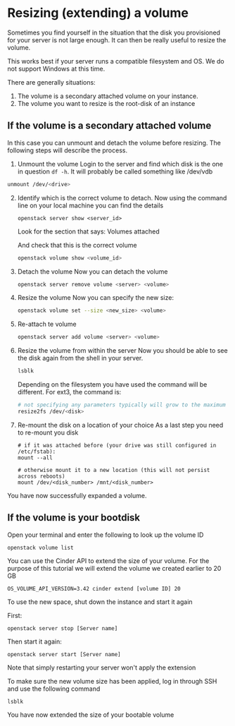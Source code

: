 # Resizing (extending) a volume

Sometimes you find yourself in the situation that the disk you provisioned for your server is not large enough. It can then be really useful to resize the volume. 

This works best if your server runs a compatible filesystem and OS. We do not support Windows at this time.


There are generally situations: 
1. The volume is a secondary attached volume on your instance.
2. The volume you want to resize is the root-disk of an instance


## If the volume is a secondary attached volume

In this case you can unmount and detach the volume before resizing. The following steps will describe the process.

1. Unmount the volume
Login to the server and find which disk is the one in question `df -h`. It will probably be called something like /dev/vdb
```sh
unmount /dev/<drive>
```

2. Identify which is the correct volume to detach.
   Now using the command line on your local machine you can find the details
   
   ```
   openstack server show <server_id>
   ```

   Look for the section that says: Volumes attached

   And check that this is the correct volume 
   ```sh
   openstack volume show <volume_id>
   ```

3. Detach the volume
   Now you can detach the volume

   ```sh
   openstack server remove volume <server> <volume>
   ```

4. Resize the volume
   Now you can specify the new size:

   ```sh
   openstack volume set --size <new_size> <volume>
   ```

5. Re-attach te volume
   ```sh
   openstack server add volume <server> <volume>
   ```

6. Resize the volume from within the server
   Now you should be able to see the disk again from the shell in your server.
   ```sh
   lsblk
   ```
   Depending on the filesystem you have used the command will be different. For ext3, the command is: 
   
   ```sh
   # not specifying any parameters typically will grow to the maximum size.
   resize2fs /dev/<disk>
   ```

7. Re-mount the disk on a location of your choice
   As a last step you need to re-mount you disk
   ```
   # if it was attached before (your drive was still configured in /etc/fstab):
   mount --all

   # otherwise mount it to a new location (this will not persist across reboots)
   mount /dev/<disk_number> /mnt/<disk_number>
   ```

You have now successfully expanded a volume.


## If the volume is your bootdisk

Open your terminal and enter the following to look up the volume ID 

```shell 
openstack volume list
```

You can use the Cinder API to extend the size of your volume. For the purpose of this tutorial we will extend the volume we created earlier to 20 GB

```shell
OS_VOLUME_API_VERSION=3.42 cinder extend [volume ID] 20
```

To use the new space, shut down the instance and start it again

First: 

```shell
openstack server stop [Server name]
```

Then start it again: 

```shell
openstack server start [Server name]
```

Note that simply restarting your server won't apply the extension

To make sure the new volume size has been applied, log in through SSH and use the following command

```shell
lsblk
```

You have now extended the size of your bootable volume

